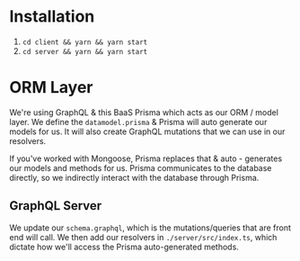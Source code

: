 # Installation

1. `cd client && yarn && yarn start`
2. `cd server && yarn && yarn start`

# ORM Layer

We're using GraphQL & this BaaS Prisma which acts as our ORM / model layer. We define the `datamodel.prisma` & Prisma will auto generate our models for us. It will also create GraphQL mutations that we can use in our resolvers.

If you've worked with Mongoose, Prisma replaces that & auto - generates our models and methods for us. Prisma communicates to the database directly, so we indirectly interact with the database through Prisma.

## GraphQL Server

We update our `schema.graphql`, which is the mutations/queries that are front end will call.
We then add our resolvers in `./server/src/index.ts`, which dictate how we'll access the Prisma auto-generated methods.
